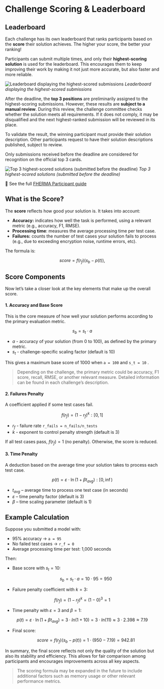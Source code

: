 # Challenge Scoring & Leaderboard

## Leaderboard

Each challenge has its own leaderboard that ranks participants based on the **score** their solution achieves. The higher your score, the better your ranking!

Participants can submit multiple times, and only their **highest-scoring solution** is used for the leaderboard. This encourages them to keep improving their work by making it not just more accurate, but also faster and more reliable.

![Leaderboard displaying the highest-scored submissions](https://d2lkyury6zu01n.cloudfront.net/images/leaderboard.png)
*Leaderboard displaying the highest-scored submissions*

After the deadline, the **top 3 positions** are preliminarily assigned to the highest-scoring submissions. However, these results are **subject to a manual review**. During this review, the challenge committee checks whether the solution meets all requirements. If it does not comply, it may be disqualified and the next highest-ranked submission will be reviewed in its place.

To validate the result, the winning participant must provide their solution description. Other participants request to have their solution descriptions published, subject to review.

Only submissions received before the deadline are considered for recognition on the official top 3 cards.

![Top 3 highest-scored solutions (submitted before the deadline)](https://d2lkyury6zu01n.cloudfront.net/images/winners.png)
*Top 3 highest-scored solutions (submitted before the deadline)*

📜 See the full [FHERMA Participant guide](https://fherma.io/how_it_works)

## What is the Score?

The **score** reflects how good your solution is. It takes into account:

- **Accuracy:** indicates how well the task is performed, using a relevant metric (e.g., accuracy, F1, RMSE).
- **Processing time**: measures the average processing time per test case.
- **Failures:** counts the number of test cases your solution fails to process (e.g., due to exceeding encryption noise, runtime errors, etc).

The formula is:

$$
score =  f(r_f)(s_b - p(t)),
$$

## Score Components

Now let’s take a closer look at the key elements that make up the overall score.

#### 1. Accuracy and Base Score

This is the core measure of how well your solution performs according to the primary evaluation metric.

$$
s_b = s_t \cdot a
$$

- $a$ - accuracy of your solution (from 0 to 100), as defined by the primary metric.
- $s_t$ - challenge-specific scaling factor (default is 10)

This gives a maximum base score of 1000 when `a = 100` and `s_t = 10` .

> Depending on the challenge, the primary metric could be accuracy, F1 score, recall, RMSE, or another relevant measure. Detailed information can be found in each challenge’s description.

#### 2. Failures Penalty

A coefficient applied if some test cases fail.

$$
f(r_f) = (1-r_f)^k: [0,1]
$$

- $r_{f}$ - failure rate `r_fails = n_fails/n_tests`
- $k$ - exponent to control penalty strength (default is 3)

If all test cases pass, $f(r_f)=1$ (no penalty). Otherwise, the score is reduced.

#### 3. Time Penalty

A deduction based on the average time your solution takes to process each test case.

$$
p(t)=\varepsilon \cdot\ln(1+\beta t_{avg}):[0, \inf)
$$

- $t_{avg}$ – average time to process one test case (in seconds)
- $\varepsilon$ – time penalty factor (default is 3)
- $\beta$ – time scaling parameter (default is 1)

## Example Calculation

Suppose you submitted a model with:

- 95% accuracy → `a = 95`
- No failed test cases → `r_f = 0`
- Average processing time per test: 1,000 seconds

Then:

- Base score with $s_t = 10$:
    
    $$
    s_b = s_t \cdot a = 10 \cdot 95 = 950
    $$
    
- Failure penalty coefficient with $k = 3$:

$$
f(r_f) = (1-r_f)^k = (1 - 0)^3 = 1
$$

- Time penalty with $\varepsilon = 3$ and $\beta = 1$:

$$
p(t)=\varepsilon \cdot\ln(1+\beta t_{avg})=3⋅ln(1+10)=3⋅ln(11)≈3⋅2.398≈7.19
$$

- Final score:
    
    $$
    score =  f(r_f)(s_b - p(t)) = 1⋅(950−7.19)=942.81
    $$
    

In summary, the final score reflects not only the quality of the solution but also its stability and efficiency. This allows for fair comparison among participants and encourages improvements across all key aspects.

> The scoring formula may be expanded in the future to include additional factors such as memory usage or other relevant performance metrics.